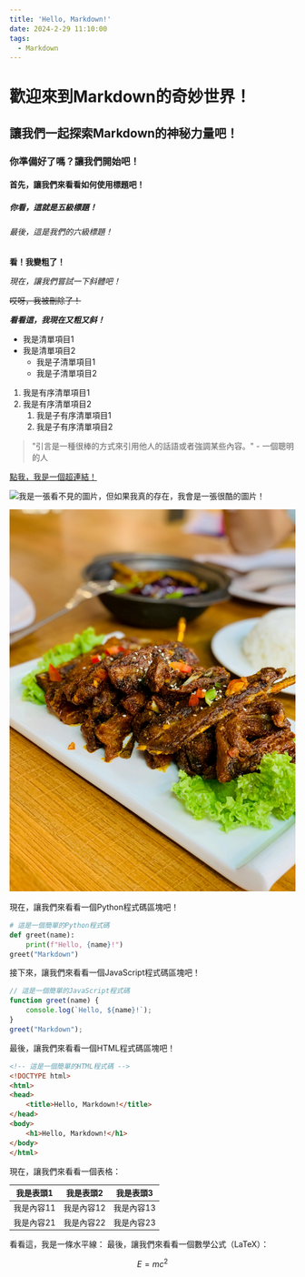```yaml
---
title: 'Hello, Markdown!'
date: 2024-2-29 11:10:00
tags:
  - Markdown
---
```

# 歡迎來到Markdown的奇妙世界！

## 讓我們一起探索Markdown的神秘力量吧！

### 你準備好了嗎？讓我們開始吧！

#### 首先，讓我們來看看如何使用標題吧！

##### 你看，這就是五級標題！

###### 最後，這是我們的六級標題！

**看！我變粗了！**

*現在，讓我們嘗試一下斜體吧！*

~~哎呀，我被刪除了！~~

**_看看這，我現在又粗又斜！_**

- 我是清單項目1
- 我是清單項目2
  - 我是子清單項目1
  - 我是子清單項目2

1. 我是有序清單項目1
2. 我是有序清單項目2
   1. 我是子有序清單項目1
   2. 我是子有序清單項目2

> "引言是一種很棒的方式來引用他人的話語或者強調某些內容。" - 一個聰明的人

[點我，我是一個超連結！](https://www.example.com)

![我是一張看不見的圖片，但如果我真的存在，我會是一張很酷的圖片！](https://www.example.com/image.jpg)

![我是一張很酷的圖片！](../public/blog-images/hello-markdown/1.jpg "我是一張很酷的圖片！")

現在，讓我們來看看一個Python程式碼區塊吧！

```python
# 這是一個簡單的Python程式碼
def greet(name):
    print(f"Hello, {name}!")
greet("Markdown")
```

接下來，讓我們來看看一個JavaScript程式碼區塊吧！

```javascript
// 這是一個簡單的JavaScript程式碼
function greet(name) {
    console.log(`Hello, ${name}!`);
}
greet("Markdown");
```

最後，讓我們來看看一個HTML程式碼區塊吧！

```html
<!-- 這是一個簡單的HTML程式碼 -->
<!DOCTYPE html>
<html>
<head>
    <title>Hello, Markdown!</title>
</head>
<body>
    <h1>Hello, Markdown!</h1>
</body>
</html>
```

現在，讓我們來看看一個表格：

| 我是表頭1  | 我是表頭2  | 我是表頭3  |
| ---------- | ---------- | ---------- |
| 我是內容11 | 我是內容12 | 我是內容13 |
| 我是內容21 | 我是內容22 | 我是內容23 |

看看這，我是一條水平線：
最後，讓我們來看看一個數學公式（LaTeX）：

$$
E = mc^2
$$
